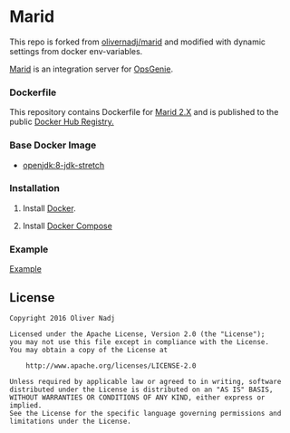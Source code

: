 # Marid
This repo is forked from [olivernadj/marid](https://github.com/olivernadj/marid) and modified with dynamic settings from docker env-variables.

[Marid](https://www.opsgenie.com/docs/dashboard/marid) is an integration server for [OpsGenie](https://www.opsgenie.com/).

### Dockerfile

This repository contains Dockerfile for [Marid 2.X](https://www.opsgenie.com/docs/marid/marid-integration-server-for-opsgenie) and is published to the public [Docker Hub Registry.](https://cloud.docker.com/repository/docker/skorge/marid/)

### Base Docker Image

* [openjdk:8-jdk-stretch](https://hub.docker.com/_/openjdk)

### Installation

1. Install [Docker](https://www.docker.com/).

2. Install [Docker Compose](https://docs.docker.com/compose/install/) 

### Example

[Example](example/README.md)


## License

    Copyright 2016 Oliver Nadj

    Licensed under the Apache License, Version 2.0 (the "License");
    you may not use this file except in compliance with the License.
    You may obtain a copy of the License at

        http://www.apache.org/licenses/LICENSE-2.0

    Unless required by applicable law or agreed to in writing, software
    distributed under the License is distributed on an "AS IS" BASIS,
    WITHOUT WARRANTIES OR CONDITIONS OF ANY KIND, either express or implied.
    See the License for the specific language governing permissions and
    limitations under the License.